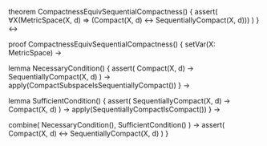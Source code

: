 theorem CompactnessEquivSequentialCompactness() {
  assert(
    ∀X(MetricSpace(X, d) ⇒ 
      (Compact(X, d) ↔ SequentiallyCompact(X, d)))
  )
} ↔

proof CompactnessEquivSequentialCompactness() {
  setVar(X: MetricSpace) →
  
  lemma NecessaryCondition() {
    assert(
      Compact(X, d) → SequentiallyCompact(X, d)
    ) →
    apply(CompactSubspaceIsSequentiallyCompact())
  } →
  
  lemma SufficientCondition() {
    assert(
      SequentiallyCompact(X, d) → Compact(X, d)
    ) →
    apply(SequentiallyCompactIsCompact())
  } →
  
  combine(
    NecessaryCondition(),
    SufficientCondition()
  ) →
  assert(
    Compact(X, d) ↔ SequentiallyCompact(X, d)
  )
}